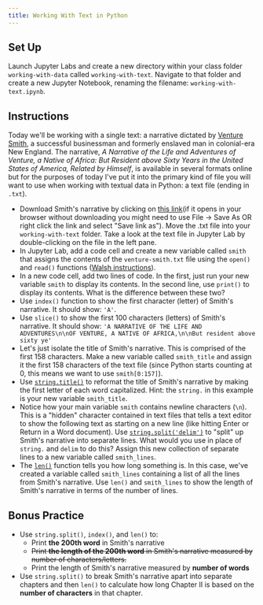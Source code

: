 ```yaml
---
title: Working With Text in Python
---
```


## Set Up

Launch Jupyter Labs and create a new directory within your class folder `working-with-data` called `working-with-text`. Navigate to that folder and create a new Jupyter Notebook, renaming the filename: `working-with-text.ipynb`.

## Instructions

Today we'll be working with a single text: a narrative dictated by [Venture Smith](https://en.wikipedia.org/wiki/Venture_Smith), a successful businessman and formerly enslaved man in colonial-era New England. The narrative, _A Narrative of the Life and Adventures of Venture, a Native of Africa: But Resident above Sixty Years in the United States of America, Related by Himself_, is available in several formats online but for the purposes of today I've put it into the primary kind of file you will want to use when working with textual data in Python: a text file (ending in `.txt`).

- Download Smith's narrative by clicking on [this link]({{site.baseurl}}/in-class/venture-smith.txt)(if it opens in your browser without downloading you might need to use File -> Save As OR right click the link and select "Save link as"). Move the .txt file into your `working-with-text` folder. Take a look at the text file in Jupyter Lab by double-clicking on the file in the left pane.
- In Jupyter Lab, add a code cell and create a new variable called `smith` that assigns the contents of the `venture-smith.txt` file using the `open()` and `read()` functions ([Walsh instructions](https://melaniewalsh.github.io/Intro-Cultural-Analytics/02-Python/07-Files-Character-Encoding.html)).
- In a new code cell, add two lines of code. In the first, just run your new variable `smith` to display its contents. In the second line, use `print()` to display its contents. What is the difference between these two?
- Use `index()` function to show the first character (letter) of Smith's narrative. It should show: `'A'`.
- Use `slice()` to show the first 100 characters (letters) of Smith's narrative. It should show: `'A NARRATIVE OF THE LIFE AND ADVENTURES\n\nOF VENTURE, A NATIVE OF AFRICA,\n\nBut resident above sixty ye'`
- Let's just isolate the title of Smith's narrative. This is comprised of the first 158 characters. Make a new variable called `smith_title` and assign it the first 158 characters of the text file (since Python starts counting at 0, this means we want to use `smith[0:157]`).
- Use [`string.title()`](<https://melaniewalsh.github.io/Intro-Cultural-Analytics/02-Python/06-String-Methods.html#:~:text=uppercase-,string.title(),makes%20the%20string%20titlecase,-string>) to reformat the title of Smith's narrative by making the first letter of each word capitalized. Hint: the `string.` in this example is your new variable `smith_title`.
- Notice how your main variable `smith` contains newline characters (`\n`). This is a "hidden" character contained in text files that tells a text editor to show the following text as starting on a new line (like hitting Enter or Return in a Word document). Use [`string.split('delim')`](https://melaniewalsh.github.io/Intro-Cultural-Analytics/02-Python/06-String-Methods.html#:~:text=code%20here-,Split%20Strings%20By%20a%20Delimiter,Explanation,-string.split) to "split" up Smith's narrative into separate lines. What would you use in place of `string.` and `delim` to do this? Assign this new collection of separate lines to a new variable called `smith_lines`.
- The [`len()`](https://www.w3schools.com/python/ref_func_len.asp) function tells you how long something is. In this case, we've created a variable called `smith_lines` containing a list of all the lines from Smith's narrative. Use `len()` and `smith_lines` to show the length of Smith's narrative in terms of the number of lines.

## Bonus Practice

- Use `string.split()`, `index()`, and `len()` to:
  - Print **the 200th word** in Smith's narrative
  - ~~Print **the length of the 200th word** in Smith's narrative measured by number of characters/letters.~~
  - Print the length of Smith's narrative measured by **number of words**
- Use `string.split()` to break Smith's narrative apart into separate chapters and then `len()` to calculate how long Chapter II is based on the **number of characters** in that chapter.
